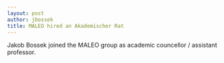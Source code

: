 ```yaml
---
layout: post
author: jbossek
title: MALEO hired an Akademischer Rat
---
```


Jakob Bossek joined the MALEO group as academic councellor / assistant professor.